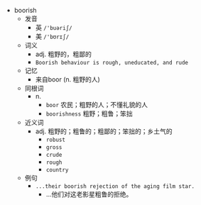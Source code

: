 - boorish
  - 发音
    - 英 `/'buəriʃ/`
    - 美 `/'bʊrɪʃ/`
  - 词义
    - adj. 粗野的，粗鄙的
    - `Boorish behaviour is rough, uneducated, and rude`
  - 记忆
    - 来自boor (n. 粗野的人)
  - 同根词
    - n.
      - `boor` 农民；粗野的人；不懂礼貌的人
      - `boorishness` 粗野；粗鲁；笨拙
  - 近义词
    - adj. 粗野的；粗鲁的；粗鄙的；笨拙的；乡土气的
      - `robust`
      - `gross`
      - `crude`
      - `rough`
      - `country`
  - 例句
    - `...their boorish rejection of the aging film star.`
      - …他们对这老影星粗鲁的拒绝。

